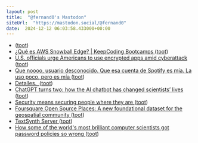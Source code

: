```yaml
---
layout: post
title:  "@fernand0's Mastodon"
siteUrl:  "https://mastodon.social/@fernand0"
date:  2024-12-12 06:03:58.433000+00:00
---
```

*  [ ](https://mastodon.social/@vrruiz) ([toot](https://mastodon.social/@fernand0/113638338621112612))
*  [¿Qué es AWS Snowball Edge? \| KeepCoding Bootcamps ](https://keepcoding.io/blog/que-es-aws-snowball-edge) ([toot](https://mastodon.social/@fernand0/113638249203068057))
*  [U.S. officials urge Americans to use encrypted apps amid cyberattack ](https://www.nbcnews.com/tech/security/us-officials-urge-americans-use-encrypted-apps-cyberattack-rcna18269) ([toot](https://mastodon.social/@fernand0/113637560317671668))
*  [Que noooo, usuario desconocido. Que esa cuenta de Spotify es mía. La uso poco, pero es mía ](https://mastodon.social/@fernand0/113635846138615708) ([toot](https://mastodon.social/@fernand0/113635846138615708))
*  [Detalles.  ](https://avecesunafoto.wordpress.com/2024/12/11/detalles) ([toot](https://mastodon.social/@fernand0/113635668838319491))
*  [ChatGPT turns two: how the AI chatbot has changed scientists’ lives ](https://www.nature.com/articles/d41586-024-03940-) ([toot](https://mastodon.social/@fernand0/113635595916558182))
*  [Security means securing people where they are ](https://blog.yossarian.net/2024/11/18/Security-means-securing-people-where-they-ar) ([toot](https://mastodon.social/@fernand0/113635456046373829))
*  [Foursquare Open Source Places: A new foundational dataset for the geospatial community ](https://location.foursquare.com/resources/blog/products/foursquare-open-source-places-a-new-foundational-dataset-for-the-geospatial-community) ([toot](https://mastodon.social/@fernand0/113635083668168042))
*  [TextSynth Server ](https://bellard.org/ts_server/ts_server.htm) ([toot](https://mastodon.social/@fernand0/113634897231174730))
*  [How some of the world's most brilliant computer scientists got password policies so wrong ](https://stuartschechter.org/posts/password-history) ([toot](https://mastodon.social/@fernand0/113634247505594988))
